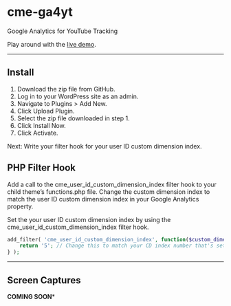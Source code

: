 # cme-ga4yt

 Google Analytics for YouTube Tracking
 
 Play around with the [live demo](https://caughtmyeyedev.000webhostapp.com/youtube-video-tracking).

---

## Install

1. Download the zip file from GitHub.
1. Log in to your WordPress site as an admin.
1. Navigate to Plugins > Add New.
1. Click Upload Plugin.
1. Select the zip file downloaded in step 1.
1. Click Install Now.
1. Click Activate.

Next: Write your filter hook for your user ID custom dimension index.

## PHP Filter Hook

Add a call to the cme_user_id_custom_dimension_index filter hook to your child theme’s functions.php file. Change the custom dimension index to match the user ID custom dimension index in your Google Analytics property.

Set the your user ID custom dimension index by using the cme_user_id_custom_dimension_index filter hook.

```php
add_filter( 'cme_user_id_custom_dimension_index', function($custom_dimension_index) {
	return '5'; // Change this to match your CD index number that's set in GA.
} );

```

---

## Screen Captures

**COMING SOON***
